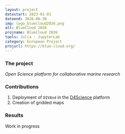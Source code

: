 ```yaml
---
layout: project
datestart: 2023-01-01
dateend: 2026-06-30
img: logo_bluecloud2026.png
alt: BlueCloud 2026
projname: BlueCloud 2026
tools: Julia - JupyterLab
category: European Project
projurl: https://blue-cloud.org/
---
```


### The project

_Open Science platform for collaborative marine research_

### Contributions 

1. Deployment of `DIVAnd` in the [D4Science](https://www.d4science.org/) platform
2. Creation of gridded maps

### Results

Work in progress